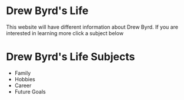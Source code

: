<!DOCTYPE html>
<html>
<head>
<link rel="stylesheet" href="mystyle.css">
</head>
<body>

<h1>Drew Byrd's Life</h1>
<p>This website will have different information about Drew Byrd. If you are interested in learning more click a subject below</p><!DOCTYPE html>
<html>
<body>

<h1>Drew Byrd's Life Subjects</h1>

<ul>
  <li>Family</li>
  <li>Hobbies</li>
  <li>Career</li>
  <li>Future Goals</li>
</ul>

</body>
</html>

</body>
</html>


